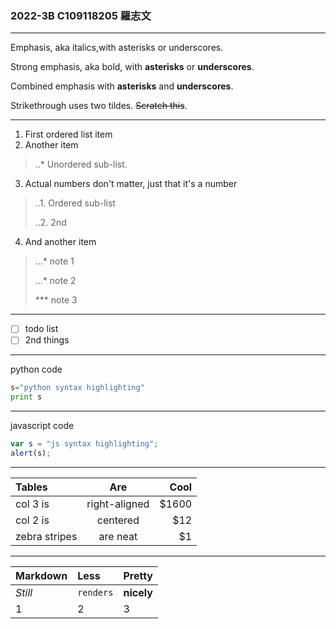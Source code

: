 ### 2022-3B C109118205 羅志文
---

 Emphasis, aka italics,with asterisks or underscores.
 
 Strong emphasis, aka bold, with **asterisks** or **underscores**.
 
 Combined emphasis with **asterisks** and **underscores**. 
 
 Strikethrough uses two tildes. ~~Scratch this~~.

---

1. First ordered list item
2. Another item
> ..* Unordered sub-list.
3. Actual numbers don't matter, just that it's a number
> ..1. Ordered sub-list
>
> ..2. 2nd 
4. And another item
> ...* note 1
>
> ...* note 2
>
> *** note 3 

---
- [ ] todo list
- [ ] 2nd things
---
python code 
```python
s="python syntax highlighting"
print s
```
---
javascript code
```js
var s = "js syntax highlighting";
alert(s);
```
---
|**Tables**|**Are**|**Cool**|
|:-------|:---:|-----:|
|col 3 is|right-aligned|$1600|
|col 2 is|centered|$12|
|zebra stripes|are neat|$1|
---
|**Markdown**|**Less**|**Pretty**|
|:---------|:-----|:-------|
|*Still*|`renders`|**nicely**|
|1|2|3|
